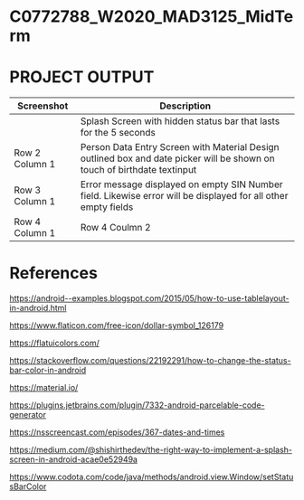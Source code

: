 # C0772788_W2020_MAD3125_MidTerm

# PROJECT OUTPUT

| Screenshot | Description |
| --------------- | --------------- | 
| | Splash Screen with hidden status bar that lasts for the 5 seconds|
| Row 2 Column 1 | Person Data Entry Screen with Material Design outlined box and date picker will be shown on touch of birthdate textinput  | 
| Row 3 Column 1 | Error message displayed on empty SIN Number field. Likewise error will be displayed for all other empty fields | 
| Row 4 Column 1| Row 4 Coulmn 2|

# References

https://android--examples.blogspot.com/2015/05/how-to-use-tablelayout-in-android.html

https://www.flaticon.com/free-icon/dollar-symbol_126179

https://flatuicolors.com/

https://stackoverflow.com/questions/22192291/how-to-change-the-status-bar-color-in-android

https://material.io/

https://plugins.jetbrains.com/plugin/7332-android-parcelable-code-generator

https://nsscreencast.com/episodes/367-dates-and-times

https://medium.com/@shishirthedev/the-right-way-to-implement-a-splash-screen-in-android-acae0e52949a

https://www.codota.com/code/java/methods/android.view.Window/setStatusBarColor
